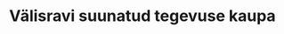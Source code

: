 ---
title: Välisravi suunatud tegevuse kaupa
title_en: 'Foreign Medical Care'
notes: >-
  Eesti Haigekassa poolt kindlustatud isikute positiivsete plaanilise välisravi
  otsuste arv, tegevuse tüübi ja aastate järgi, alates aastast 2010
notes_en: ''
category: 
  - Tervis
category_en: 
  - Health
resources:
  - name: Välisravi suunatud tegevuse kaupa
    url: 'https://statistika.haigekassa.ee/PXWeb/pxweb/et/kindlustatu/kindlustatu__Rahalised%20h%c3%bcvitised__Ravi%20v%c3%a4lisriigis/VR02.px/?rxid=81520678-b3bd-4371-a1cc-edc30bb2a02d'
    format: HTML
    interactive: 'TRUE'
license: 'https://creativecommons.org/licenses/by-sa/3.0/ee/legalcode'
update_freq: 'http://purl.org/linked-data/sdmx/2009/code#freq-A'
organization: Eesti Haigekassa
maintainer_name: ''
maintainer_email: ''
maintainer_phone: ''
date_issued: '21/04/2020'
date_modified: '21/04/2020'
---